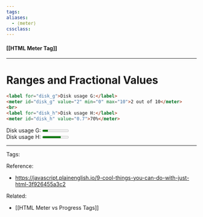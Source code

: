 ```yaml
---
tags:
aliases: 
  - ⟨meter⟩
cssclass: 
---
```


#### [[HTML Meter Tag]]

---

# Ranges and Fractional Values

```html
<label for="disk_g">Disk usage G:</label>
<meter id="disk_g" value="2" min="0" max="10">2 out of 10</meter>
<br>
<label for="disk_h">Disk usage H:</label>
<meter id="disk_h" value="0.7">70%</meter>
```

<label for="disk_g">Disk usage G:</label>
<meter id="disk_g" value="2" min="0" max="10">2 out of 10</meter>
<br>
<label for="disk_h">Disk usage H:</label>
<meter id="disk_h" value="0.7">70%</meter>

---
Tags: 

Reference:
- <https://javascript.plainenglish.io/9-cool-things-you-can-do-with-just-html-3f926455a3c2>

Related:
- [[HTML Meter vs Progress Tags]]
